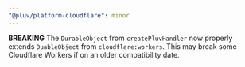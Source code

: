 ```yaml
---
"@pluv/platform-cloudflare": minor
---
```


**BREAKING** The `DurableObject` from `createPluvHandler` now properly extends `DuableObject` from `cloudflare:workers`. This may break some Cloudflare Workers if on an older compatibility date.
